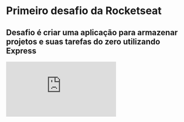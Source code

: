 # Primeiro desafio da Rocketseat

## Desafio é criar uma aplicação para armazenar projetos e suas tarefas do zero utilizando Express

![Link Desafio](https://github.com/Rocketseat/bootcamp-gostack-desafio-01/blob/master/README.md#desafio-01-conceitos-do-nodejs)